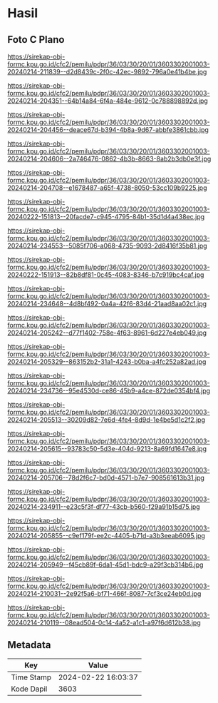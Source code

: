 # Hasil

## Foto C Plano

https://sirekap-obj-formc.kpu.go.id/cfc2/pemilu/pdpr/36/03/30/20/01/3603302001003-20240214-211839--d2d8439c-2f0c-42ec-9892-796a0e41b4be.jpg

https://sirekap-obj-formc.kpu.go.id/cfc2/pemilu/pdpr/36/03/30/20/01/3603302001003-20240214-204351--64b14a84-6f4a-484e-9612-0c788898892d.jpg

https://sirekap-obj-formc.kpu.go.id/cfc2/pemilu/pdpr/36/03/30/20/01/3603302001003-20240214-204456--deace67d-b394-4b8a-9d67-abbfe3861cbb.jpg

https://sirekap-obj-formc.kpu.go.id/cfc2/pemilu/pdpr/36/03/30/20/01/3603302001003-20240214-204606--2a746476-0862-4b3b-8663-8ab2b3db0e3f.jpg

https://sirekap-obj-formc.kpu.go.id/cfc2/pemilu/pdpr/36/03/30/20/01/3603302001003-20240214-204708--e1678487-a65f-4738-8050-53cc109b9225.jpg

https://sirekap-obj-formc.kpu.go.id/cfc2/pemilu/pdpr/36/03/30/20/01/3603302001003-20240222-151813--20facde7-c945-4795-84b1-35d1d4a438ec.jpg

https://sirekap-obj-formc.kpu.go.id/cfc2/pemilu/pdpr/36/03/30/20/01/3603302001003-20240214-234553--5085f706-a068-4735-9093-2d8416f35b81.jpg

https://sirekap-obj-formc.kpu.go.id/cfc2/pemilu/pdpr/36/03/30/20/01/3603302001003-20240222-151913--82b8df81-0c45-4083-8346-b7c919bc4caf.jpg

https://sirekap-obj-formc.kpu.go.id/cfc2/pemilu/pdpr/36/03/30/20/01/3603302001003-20240214-234648--4d8bf492-0a4a-42f6-83d4-21aad8aa02c1.jpg

https://sirekap-obj-formc.kpu.go.id/cfc2/pemilu/pdpr/36/03/30/20/01/3603302001003-20240214-205242--d77f1402-758e-4f63-8961-6d227e4eb049.jpg

https://sirekap-obj-formc.kpu.go.id/cfc2/pemilu/pdpr/36/03/30/20/01/3603302001003-20240214-205329--863152b2-31a1-4243-b0ba-a4fc252a82ad.jpg

https://sirekap-obj-formc.kpu.go.id/cfc2/pemilu/pdpr/36/03/30/20/01/3603302001003-20240214-234736--95e4530d-ce86-45b9-a4ce-872de0354bf4.jpg

https://sirekap-obj-formc.kpu.go.id/cfc2/pemilu/pdpr/36/03/30/20/01/3603302001003-20240214-205513--30209d82-7e6d-4fe4-8d9d-1e4be5d1c2f2.jpg

https://sirekap-obj-formc.kpu.go.id/cfc2/pemilu/pdpr/36/03/30/20/01/3603302001003-20240214-205615--93783c50-5d3e-404d-9213-8a69fd1647e8.jpg

https://sirekap-obj-formc.kpu.go.id/cfc2/pemilu/pdpr/36/03/30/20/01/3603302001003-20240214-205706--78d2f6c7-bd0d-4571-b7e7-908561613b31.jpg

https://sirekap-obj-formc.kpu.go.id/cfc2/pemilu/pdpr/36/03/30/20/01/3603302001003-20240214-234911--e23c5f3f-df77-43cb-b560-f29a91b15d75.jpg

https://sirekap-obj-formc.kpu.go.id/cfc2/pemilu/pdpr/36/03/30/20/01/3603302001003-20240214-205855--c9ef179f-ee2c-4405-b71d-a3b3eeab6095.jpg

https://sirekap-obj-formc.kpu.go.id/cfc2/pemilu/pdpr/36/03/30/20/01/3603302001003-20240214-205949--f45cb89f-6da1-45d1-bdc9-a29f3cb314b6.jpg

https://sirekap-obj-formc.kpu.go.id/cfc2/pemilu/pdpr/36/03/30/20/01/3603302001003-20240214-210031--2e92f5a6-bf71-466f-8087-7cf3ce24eb0d.jpg

https://sirekap-obj-formc.kpu.go.id/cfc2/pemilu/pdpr/36/03/30/20/01/3603302001003-20240214-210119--08ead504-0c14-4a52-a1c1-a97f6d612b38.jpg


## Metadata

| Key        | Value               |
| ---------- | ------------------- |
| Time Stamp | 2024-02-22 16:03:37 |
| Kode Dapil | 3603                |



